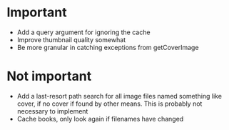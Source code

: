 # Important
  - Add a query argument for ignoring the cache
  - Improve thumbnail quality somewhat
  - Be more granular in catching exceptions from getCoverImage

# Not important
  - Add a last-resort path search for all image files named something like
    cover, if no cover if found by other means. This is probably not necessary
    to implement
  - Cache books, only look again if filenames have changed
